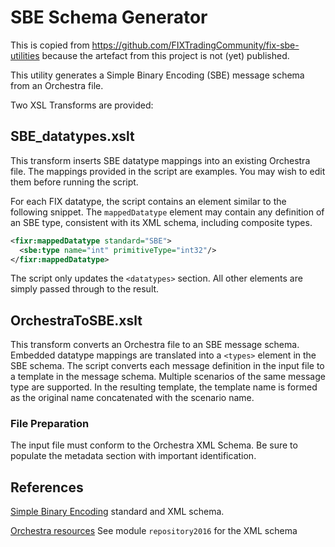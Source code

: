 # SBE Schema  Generator

This is copied from https://github.com/FIXTradingCommunity/fix-sbe-utilities because the artefact from this project is not (yet) published.

This utility generates a Simple Binary Encoding (SBE) message schema from an Orchestra file.

Two XSL Transforms are provided:

## SBE_datatypes.xslt

This transform inserts SBE datatype mappings into an existing Orchestra file. The mappings provided in the script are examples. You may wish to edit them before running the script.

For each FIX datatype, the script contains an element similar to the following snippet. The `mappedDatatype` element may contain any definition of an SBE type, consistent with its XML schema, including composite types.

```xml
<fixr:mappedDatatype standard="SBE">
  <sbe:type name="int" primitiveType="int32"/>
</fixr:mappedDatatype>
```

The script only updates the `<datatypes>` section. All other elements are simply passed through to the result.


## OrchestraToSBE.xslt

This transform converts an Orchestra file to an SBE message schema. Embedded datatype mappings are translated into a `<types>` element in the SBE schema.
The script converts each message definition in the input file to a template in the message schema. Multiple scenarios of the same message type are supported. In the resulting template, the template name is formed as the original name concatenated with the scenario name.

### File Preparation

The input file must conform to the Orchestra XML Schema. Be sure to populate the metadata section with important identification.

## References

[Simple Binary Encoding](https://github.com/FIXTradingCommunity/fix-simple-binary-encoding) standard and XML schema.

[Orchestra resources](https://github.com/FIXTradingCommunity/fix-orchestra) See module `repository2016` for the XML schema
